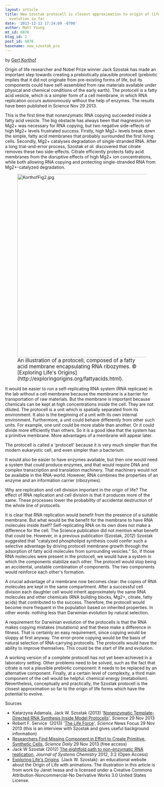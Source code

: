 ```yaml
---
layout: article
title: New Szostak protocell is closest approximation to origin of life and Darwinian
  evolution so far
date: '2013-12-13 17:14:09 -0700'
author: Matt Young
mt_id: 6876
blog_id: 2
post_id: 6876
basename: new_szostak_pro
---
```

by [Gert Korthof](http://wasdarwinwrong.com/)

Origin of life researcher and Nobel Prize winner Jack Szostak has made an important step towards creating a prebiotically plausible protocell (prebiotic implies that it did not originate from pre-existing forms of life, but its components could have self-assembled from raw materials available under physical and chemical conditions of the early earth). The protocell is a fatty acid vesicle, which is a simpler form of a cell membrane, in which RNA replication occurs autonomously without the help of enzymes. The results have been published in Science Nov 29 2013.

This is the first time that nonenzymatic RNA copying succeeded inside a fatty acid vesicle. The big obstacle has always been that magnesium ion Mg2+ was necessary for RNA copying, but two negative side-effects of high Mg2+ levels frustrated success. Firstly, high Mg2+ levels break down the simple, fatty acid membranes that probably surrounded the first living cells. Secondly, Mg2+ catalyses degradation of single-stranded RNA. After a long trial-and-error process, Szostak _et al._ discovered that citrate removes these two side-effects. Citrate efficiently protects fatty acid membranes from the disruptive effects of high Mg2+ ion concentrations, while both allowing RNA copying and protecting single-stranded RNA from Mg2+-catalyzed degradation.

<figure>
<img src="{{ site.baseurl }}/uploads/2013/KorthofFig2.jpg" alt="KorthofFig2.jpg" width="600" height="600" />
<figcaption markdown="span">
<big>An illustration of a protocell, composed of a fatty acid membrane encapsulating RNA ribozymes. &copy; [Exploring Life's Origins](http://exploringorigins.org/fattyacids.html).</big>

</figcaption>
</figure>

It would be easier to run a self-replicating RNA system (RNA replicase) in the lab without a cell membrane because the membrane is a barrier for transportation of raw materials. But the membrane is important because chemicals can be kept at high concentrations inside the cell. They are not diluted. The protocell is a unit which is spatially separated from its environment. It also is the beginning of a unit with its own internal environment. Furthermore, a unit could behave differently from other such units. For example, one unit could be more stable than another. Or it could divide more efficiently than others. So it is a good idea that the system has a primitive membrane. More advantages of a membrane will appear later.

The protocell is called a 'protocell' because it is very much simpler than the modern eukaryotic cell, and even simpler than a bacterium.

It would also be easier to have enzymes available, but then one would need a system that could produce enzymes, and that would require DNA and complex transcription and translation machinery. That machinery would not be available in the RNA-world. However, RNA combines the properties of an enzyme and an information carrier (ribozymes).

Why are replication and cell division important in the origin of life? The effect of RNA replication and cell division is that it produces more of the same. These processes lower the probability of accidental destruction of the whole line of protocells.

It is clear that RNA replication would benefit from the presence of a suitable membrane. But what would be the benefit for the membrane to have RNA molecules inside itself? Self-replicating RNA on its own does not make a difference for the cell. The Science publication did not mention what benefit that could be. However, in a previous publication (Szostak, 2012) Szostak suggested that "catalyzed phospholipid synthesis could confer such a selective advantage by driving protocell membrane growth through the adsorption of fatty acid molecules from surrounding vesicles." So, if those RNA molecules were present in the protocell, we would have a system in which the components stabilize each other. The protocell would stop being an accidental, unstable combination of components. The two components would reinforce each other's formation.

A crucial advantage of a membrane now becomes clear: the copies of RNA molecules are kept in the same compartment. After a successful cell division each daughter cell would inherit approximately the same RNA molecules and other chemicals (RNA building blocks, Mg2+, citrate, fatty acids) that contributed to the success. Therefore, the protocell would become more frequent in the population based on inherited properties. In other words: nothing less than Darwinian evolution by natural selection.

A requirement for Darwinian evolution of the protocells is that the RNA makes copying mistakes (mutations) and that these make a difference in fitness. That is certainly an easy requirement, since copying would be sloppy at first anyway. The error-prone copying would be the basis of natural selection of RNA-carrying protocells. The protocells would have the ability to improve themselves. This could be the start of life and evolution.

A working version of a complete protocell has not yet been achieved in a laboratory setting. Other problems need to be solved, such as the fact that citrate is not a plausible prebiotic component: it needs to be replaced by an alternative component. Finally, at a certain level of complexity, a third main component of the cell would be helpful: chemical energy (metabolism). Nevertheless, conceptually and practically, the Szostak protocell is the closest approximation so far to the origin of life forms which have the potential to evolve.

Sources<br />



* Katarzyna Adamala, Jack W. Szostak (2013) '[Nonenzymatic Template-Directed RNA Synthesis Inside Model Protocells](http://www.sciencemag.org/content/342/6162/1098)', _Science_ 29 Nov 2013
* Robert F. Service&nbsp; (2013) '[The Life Force](https://www.sciencemag.org/content/342/6162/1032.short)', _Science_ News Focus 29 Nov 2013 (this is an interview with Szostak and gives useful background information)
* [Researchers Find Missing Component in Effort to Create Primitive, Synthetic Cells](http://www.sciencedaily.com/releases/2013/11/131128141401.htm?utm_source=feedburner&amp;amp;utm_medium=feed&amp;amp;utm_campaign=Feed%3A+sciencedaily+%28ScienceDaily%3A+Latest+Science+News%29), _Science Daily_ 29 Nov 2013 (free access)
* Jack W Szostak (2012) [The eightfold path to non-enzymatic RNA replication](http://www.jsystchem.com/content/3/1/2), _Journal of Systems Chemistry_ 2012, 3:2 (Open Access)
* [Exploring Life's Origins](http://exploringorigins.org/rnaworld.html)&nbsp; (Jack W. Szostak): an educational website about the Origin of Life with animations. The illustration in this article is from work by Janet Iwasa and is licensed under a Creative Commons Attribution-Noncommercial-No Derivative Works 3.0 United States License.

